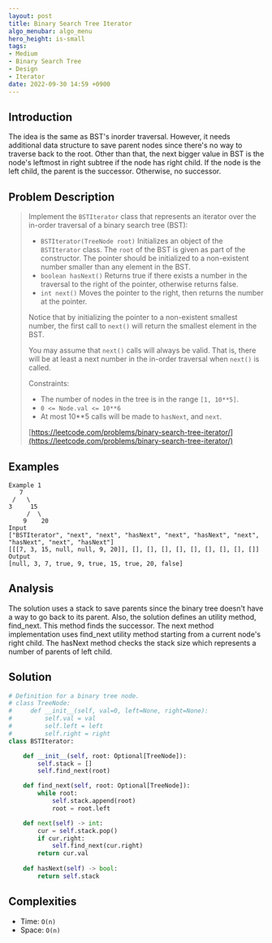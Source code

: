 ```yaml
---
layout: post
title: Binary Search Tree Iterator
algo_menubar: algo_menu
hero_height: is-small
tags:
- Medium
- Binary Search Tree
- Design
- Iterator
date: 2022-09-30 14:59 +0900
---
```

## Introduction
The idea is the same as BST's inorder traversal.
However, it needs additional data structure to save parent nodes since there's no way to traverse back to the root.
Other than that, the next bigger value in BST is the node's leftmost in right subtree if the node has right child.
If the node is the left child, the parent is the successor. Otherwise, no successor.

## Problem Description
> Implement the `BSTIterator` class that represents an iterator over the in-order traversal of a binary search tree (BST):
> - `BSTIterator(TreeNode root)` Initializes an object of the `BSTIterator` class.
>    The `root` of the BST is given as part of the constructor. The pointer should be
>    initialized to a non-existent number smaller than any element in the BST.
> - `boolean hasNext()` Returns true if there exists a number in the traversal to the right of the pointer,
>    otherwise returns false.
> - `int next()` Moves the pointer to the right, then returns the number at the pointer.
>
> Notice that by initializing the pointer to a non-existent smallest number, the first call to `next()` will return
> the smallest element in the BST.
>
> You may assume that `next()` calls will always be valid. That is, there will be at least a next number
> in the in-order traversal when `next()` is called.
>
> Constraints:
> - The number of nodes in the tree is in the range `[1, 10**5]`.
> - `0 <= Node.val <= 10**6`
> - At most 10**5 calls will be made to `hasNext`, and `next`.
>
> [https://leetcode.com/problems/binary-search-tree-iterator/](https://leetcode.com/problems/binary-search-tree-iterator/)

## Examples
```
Example 1
   7
 /   \
3     15
     /  \
    9    20
Input
["BSTIterator", "next", "next", "hasNext", "next", "hasNext", "next", "hasNext", "next", "hasNext"]
[[[7, 3, 15, null, null, 9, 20]], [], [], [], [], [], [], [], [], []]
Output
[null, 3, 7, true, 9, true, 15, true, 20, false]
```

## Analysis
The solution uses a stack to save parents since the binary tree doesn't have a way to go back to its parent.
Also, the solution defines an utility method, find_next. This method finds the successor.
The next method implementation uses find_next utility method starting from a current node's right child.
The hasNext method checks the stack size which represents a number of parents of left child.

## Solution
```python
# Definition for a binary tree node.
# class TreeNode:
#     def __init__(self, val=0, left=None, right=None):
#         self.val = val
#         self.left = left
#         self.right = right
class BSTIterator:

    def __init__(self, root: Optional[TreeNode]):
        self.stack = []
        self.find_next(root)

    def find_next(self, root: Optional[TreeNode]):
        while root:
            self.stack.append(root)
            root = root.left

    def next(self) -> int:
        cur = self.stack.pop()
        if cur.right:
            self.find_next(cur.right)
        return cur.val
        
    def hasNext(self) -> bool:
        return self.stack
```

## Complexities
- Time: `O(n)`
- Space: `O(n)`

